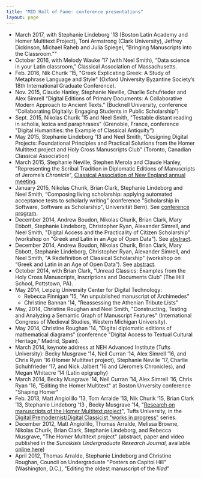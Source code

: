 ```yaml
---
title: "MID Hall of Fame: conference presentations"
layout: page
---
```


- March 2017, with Stephanie Lindeborg '13 (Boston Latin Academy and Homer Multitext Project), Toni Armstrong (Clark University), Jeffrey Dickinson, Michael Raheb and Julia Spiegel, "Bringing Manuscripts into the Classroom.""
- October 2016, with Melody Wauke ’17 (with Neel Smith), “Data science in your Latin classroom,” Classical Association of Massachusetts.
- Feb. 2016, Nik Churik '15, "Greek Explicating Greek:  A Study of Metaphrase Language and Style" (Oxford University Byzantine Society’s 18th International Graduate Conference).
- Nov. 2015, Claude Hanley, Stephanie Neville, Charlie Schufrieder and Alex Simrell  “Digital Editions of Primary Documents: A Collaborative Modern Approach to Ancient Texts.” (Bucknell University, conference  “Collaborating Digitally: Engaging Students in Public Scholarship”)
- Sept. 2015, Nikolas Churik ’15 and Neel Smith, "Testable distant reading in scholia, lexica and paraphrases" (Grenoble, France, conference "Digital Humanities: the Example of Classical Antiquity")
- May 2015, Stephanie Lindeborg ’13 and Neel Smith, "Designing Digital Projects: Foundational Principles and Practical Solutions from the Homer Multitext project and Holy Cross Manuscripts Club" (Toronto, Canadian Classical Association)
- March 2015, Stephanie Neville, Stephen Merola and Claude Hanley,  "Representing the Scribal Tradition in Diplomatic Editions of Manuscripts of Jerome’s *Chronicle*", [Classical Association of New England annual meeting](http://caneweb.org/new/wp-content/uploads/109thCANEAnnualMeetingProgram-web.docx1.pdf).
- January 2015,  Nikolas Churik, Brian Clark, Stephanie Lindeborg and Neel Smith, “Composing living scholarship: applying automated acceptance tests to scholarly writing” (conference "Scholarship in Software, Software as Scholarship", Universität Bern). See [conference program](https://infoclio.ch/sites/default/files/eventdocs/Full_programme150124.pdf).
- December 2014,  Andrew Boudon, Nikolas Churik, Brian Clark, Mary Ebbott, Stephanie Lindeborg, Christopher Ryan,  Alexander Simrell, and Neel Smith, "Digital Access and the Practicality of Citizen Scholarship" (workshop on "Greek and Latin in an Age of Open Data").  See [abstract](http://www.dh.uni-leipzig.de/wo/workshop-december-2014/greek-and-latin-in-an-age-of-open-data-schedule/andrew-boudon-et-al-digital-access/).
- December 2014,  Andrew Boudon, Nikolas Churik, Brian Clark, Mary Ebbott, Stephanie Lindeborg, Christopher Ryan,  Alexander Simrell, and Neel Smith, "A Redefinition of Classical Scholarship" (workshop on “Greek and Latin in an Age of Open Data”). See [abstract](http://www.dh.uni-leipzig.de/wo/workshop-december-2014/greek-and-latin-in-an-age-of-open-data-schedule/andrew-boudon-et-al-a-redefinition/).
- October 2014, with Brian Clark, “Unread Classics: Examples from the Holy Cross Manuscripts, Inscriptions and Documents Club” (The Hill School, Pottstown, PA).
- May 2014, Leipzig University Center for Digital Technology:
    - Rebecca Finnigan ’15, "An unpublished manuscript of Archimedes"
    - Christine Bannan ’14, "Reassessing the Athenian Tribute Lists"
- May, 2014, Christine Roughan and Neel Smith, "Constructing, Testing and Analyzing a Semantic Graph of Manuscript Features" (International Congress of Medieval Studies, Western Michigan University).
- May 2014, Christine Roughan ’14, "Digital diplomatic editions of mathematical diagrams" (conference "Digital Access to Textual Cultural Heritage," Madrid, Spain).
-  March 2014, keynote address at NEH Advanced Institute (Tufts University): Becky Musgrave ’14, Neil Curran ’14, Alex Simrell ’16, and Chris Ryan ’16 (Homer Multitext project), Stephanie Neville ’17, Charlie Schuhfrieder ’17, and Nick Jalbert ’16 and (Jerome’s Chronicles), and Megan Whitacre ’14 (Latin epigraphy)
- March 2014, Becky Musgrave ’14, Neil Curran ’14, Alex Simrell ’16, Chris Ryan ’16,  "Editing the Homer Multitext" at Boston Unversity conference "Shaping Homer"
- Feb. 2013, Matt Angiolillo ’13, Tom Arralde ’13, Nik Churik ’15, Brian Clark ’13,  Stephanie Lindeborg ’13 ,  Becky Musgrave  ’14, "[Research on manuscripts of the Homer Multitext project](../pdfs/DC-feb-2013.pdf)", Tufts University, in the [Digital Premodernist/Digital Classicist  "works in progress"](../hosted) series.
- December 2012, Matt Angiollilo, Thomas Arralde, Melissa Browne, Nikolas Churik, Brian Clark, Stephanie Lindeborg, and Rebecca Musgrave, "The Homer Multitext project" (abstract, paper and video published in the *Sunoikisis Undergraduate Research Journal*, available [online here](http://wp.chs.harvard.edu/surs/e-journal/volume-1-issue-1/))
- April 2012, Thomas Arralde, Stephanie Lindeborg and Christine Roughan, Council on Undergraduate "Posters on Capitol Hill" (Washington, D.C.), "Editing the oldest manuscript of the *Iliad*"
